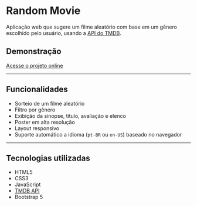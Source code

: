 # Random Movie

Aplicação web que sugere um filme aleatório com base em um gênero escolhido pelo usuário, usando a [API do TMDB](https://www.themoviedb.org/documentation/api).

## Demonstração

[Acesse o projeto online](https://seu-nome.github.io/random-movie/)

---

## Funcionalidades

- Sorteio de um filme aleatório
- Filtro por gênero
- Exibição da sinopse, título, avaliação e elenco
- Poster em alta resolução
- Layout responsivo
- Suporte automático a idioma (`pt-BR` ou `en-US`) baseado no navegador

---

## Tecnologias utilizadas

- HTML5
- CSS3
- JavaScript
- [TMDB API](https://www.themoviedb.org/)
- Bootstrap 5
  
